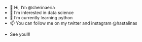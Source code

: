 - 👋 Hi, I’m @sherinaeria
- 👀 I’m interested in data science
- 🌱 I’m currently learning python
- 📫 You can follow me on my twitter and instagram @hastalinas
* See you!!!
